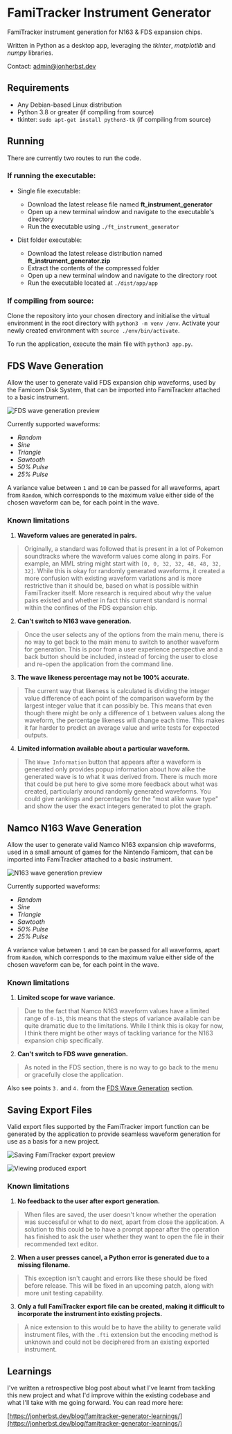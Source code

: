 # FamiTracker Instrument Generator

FamiTracker instrument generation for N163 &amp; FDS expansion chips.

Written in Python as a desktop app, leveraging the *tkinter*, *matplotlib* and *numpy* libraries.

Contact: [admin@jonherbst.dev](mailto:admin@jonherbst.dev)

## Requirements

- Any Debian-based Linux distribution  
- Python 3.8 or greater (if compiling from source)
- tkinter: `sudo apt-get install python3-tk` (if compiling from source)

## Running

There are currently two routes to run the code.

### If running the executable:

- Single file executable:
    - Download the latest release file named **ft_instrument_generator**
    - Open up a new terminal window and navigate to the executable's directory
    - Run the executable using `./ft_instrument_generator`

- Dist folder executable:
    - Download the latest release distribution named **ft_instrument_generator.zip**
    - Extract the contents of the compressed folder
    - Open up a new terminal window and navigate to the directory root
    - Run the executable located at `./dist/app/app`

### If compiling from source:

Clone the repository into your chosen directory and initialise the virtual environment in the root directory with `python3 -m venv /env`. Activate your newly created environment with `source ./env/bin/activate`.

To run the application, execute the main file with `python3 app.py`.

## FDS Wave Generation

Allow the user to generate valid FDS expansion chip waveforms, used by the Famicom Disk System, that can be imported into FamiTracker attached to a basic instrument. 

![FDS wave generation preview](/gifs/fds_wave.gif)

Currently supported waveforms:

- *Random*
- *Sine*
- *Triangle*
- *Sawtooth*
- *50% Pulse*
- *25% Pulse*

A variance value between `1` and `10` can be passed for all waveforms, apart from `Random`, which corresponds to the maximum value either side of the chosen waveform can be, for each point in the wave.

### Known limitations

1. **Waveform values are generated in pairs.**
> Originally, a standard was followed that is present in a lot of Pokemon soundtracks where the waveform values come along in pairs. For example, an MML string might start with `[0, 0, 32, 32, 48, 48, 32, 32]`. While this is okay for randomly generated waveforms, it created a more confusion with existing waveform variations and is more restrictive than it should be, based on what is possible within FamiTracker itself. More research is required about why the value pairs existed and whether in fact this current standard is normal within the confines of the FDS expansion chip.

2. **Can't switch to N163 wave generation.**
> Once the user selects any of the options from the main menu, there is no way to get back to the main menu to switch to another waveform for generation. This is poor from a user experience perspective and a back button should be included, instead of forcing the user to close and re-open the application from the command line.

3. **The wave likeness percentage may not be 100% accurate.**
> The current way that likeness is calculated is dividing the integer value difference of each point of the comparison waveform by the largest integer value that it can possibly be. This means that even though there might be only a difference of `1` between values along the waveform, the percentage likeness will change each time. This makes it far harder to predict an average value and write tests for expected outputs.

4. **Limited information available about a particular waveform.**
> The `Wave Information` button that appears after a waveform is generated only provides popup information about how alike the generated wave is to what it was derived from. There is much more that could be put here to give some more feedback about what was created, particularly around randomly generated waveforms. You could give rankings and percentages for the "most alike wave type" and show the user the exact integers generated to plot the graph.

## Namco N163 Wave Generation

Allow the user to generate valid Namco N163 expansion chip waveforms, used in a small amount of games for the Nintendo Famicom, that can be imported into FamiTracker attached to a basic instrument.

![N163 wave generation preview](/gifs/n163_wave.gif)

Currently supported waveforms:

- *Random*
- *Sine*
- *Triangle*
- *Sawtooth*
- *50% Pulse*
- *25% Pulse*

A variance value between `1` and `10` can be passed for all waveforms, apart from `Random`, which corresponds to the maximum value either side of the chosen waveform can be, for each point in the wave.

### Known limitations

1. **Limited scope for wave variance.**
> Due to the fact that Namco N163 waveform values have a limited range of `0-15`, this means that the steps of variance available can be quite dramatic due to the limitations. While I think this is okay for now, I think there might be other ways of tackling variance for the N163 expansion chip specifically.

2. **Can't switch to FDS wave generation.**
> As noted in the FDS section, there is no way to go back to the menu or gracefully close the application.

Also see points `3.` and `4.` from the [FDS Wave Generation](#FDS-wave-generation) section.

## Saving Export Files

Valid export files supported by the FamiTracker import function can be generated by the application to provide seamless waveform generation for use as a basis for a new project.

![Saving FamiTracker export preview](/gifs/save_file.gif)

![Viewing produced export](/gifs/file_details.gif)

### Known limitations

1. **No feedback to the user after export generation.**
> When files are saved, the user doesn't know whether the operation was successful or what to do next, apart from close the application. A solution to this could be to have a prompt appear after the operation has finished to ask the user whether they want to open the file in their recommended text editor.

2. **When a user presses cancel, a Python error is generated due to a missing filename.**
> This exception isn't caught and errors like these should be fixed before release. This will be fixed in an upcoming patch, along with more unit testing capability.

3. **Only a full FamiTracker export file can be created, making it difficult to incorporate the instrument into existing projects.**
> A nice extension to this would be to have the ability to generate valid instrument files, with the `.fti` extension but the encoding method is unknown and could not be deciphered from an existing exported instrument.

## Learnings

I've written a retrospective blog post about what I've learnt from tackling this new project and what I'd improve within the existing codebase and what I'll take with me going forward. You can read more here:

[https://jonherbst.dev/blog/famitracker-generator-learnings/](https://jonherbst.dev/blog/famitracker-generator-learnings/)